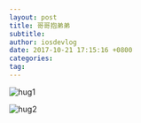 ```yaml
---
layout: post
title: 哥哥抱弟弟
subtitle: 
author: iosdevlog
date: 2017-10-21 17:15:16 +0800
categories: 
tag: 
---
```


![hug1](https://firebasestorage.googleapis.com/v0/b/growth15-a8c59.appspot.com/o/2017%2F10%2F21%2Fhug2.JPG?alt=media&token=bb718769-f65f-4432-b4c9-060aece12c38)

![hug2](https://firebasestorage.googleapis.com/v0/b/growth15-a8c59.appspot.com/o/2017%2F10%2F21%2Fhug1.JPG?alt=media&token=ae3818ab-0268-4e21-af36-b61f77459451)


